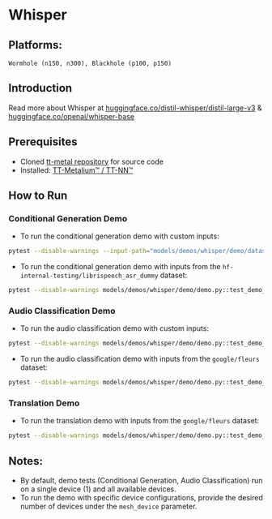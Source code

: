 # Whisper

## Platforms:
    Wormhole (n150, n300), Blackhole (p100, p150)

## Introduction

Read more about Whisper at [huggingface.co/distil-whisper/distil-large-v3](https://huggingface.co/distil-whisper/distil-large-v3) & [huggingface.co/openai/whisper-base](https://huggingface.co/openai/whisper-base)

## Prerequisites
- Cloned [tt-metal repository](https://github.com/tenstorrent/tt-metal) for source code
- Installed: [TT-Metalium™ / TT-NN™](https://github.com/tenstorrent/tt-metal/blob/main/INSTALLING.md)

## How to Run

### Conditional Generation Demo

- To run the conditional generation demo with custom inputs:

```sh
pytest --disable-warnings --input-path="models/demos/whisper/demo/dataset/conditional_generation" models/demos/whisper/demo/demo.py::test_demo_for_conditional_generation
```

- To run the conditional generation demo with inputs from the `hf-internal-testing/librispeech_asr_dummy` dataset:

```sh
pytest --disable-warnings models/demos/whisper/demo/demo.py::test_demo_for_conditional_generation_dataset
```

### Audio Classification Demo

- To run the audio classification demo with custom inputs:

```sh
pytest --disable-warnings models/demos/whisper/demo/demo.py::test_demo_for_audio_classification_inference --input-path="models/demos/whisper/demo/dataset/audio_classification"
```

- To run the audio classification demo with inputs from the `google/fleurs` dataset:

```sh
pytest --disable-warnings models/demos/whisper/demo/demo.py::test_demo_for_audio_classification_dataset
```

### Translation Demo

- To run the translation demo with inputs from the `google/fleurs` dataset:

```sh
pytest --disable-warnings models/demos/whisper/demo/demo.py::test_demo_for_translation_dataset
```

## Notes:
- By default, demo tests (Conditional Generation, Audio Classification) run on a single device (1) and all available devices.
- To run the demo with specific device configurations, provide the desired number of devices under the `mesh_device` parameter.
